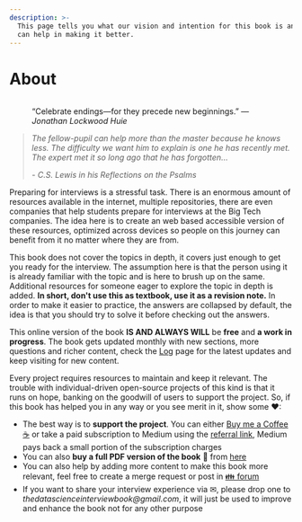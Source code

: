 ```yaml
---
description: >-
  This page tells you what our vision and intention for this book is and how you
  can help in making it better.
---
```


# About

<figure><img src=".gitbook/assets/Black Luxury New Year Banner.png" alt=""><figcaption><p>“Celebrate endings—for they precede new beginnings.” —<em>Jonathan Lockwood Huie</em></p></figcaption></figure>

> _The fellow-pupil can help more than the master because he knows less. The difficulty we want him to explain is one he has recently met. The expert met it so long ago that he has forgotten…_
>
> _- C.S. Lewis in his Reflections on the Psalms_

Preparing for interviews is a stressful task. There is an enormous amount of resources available in the internet, multiple repositories, there are even companies that help students prepare for interviews at the Big Tech companies. The idea here is to create an web based accessible version of these resources, optimized across devices so people on this journey can benefit from it no matter where they are from.

This book does not cover the topics in depth, it covers just enough to get you ready for the interview. The assumption here is that the person using it is already familiar with the topic and is here to brush up on the same. Additional resources for someone eager to explore the topic in depth is added. **In short, don't use this as textbook, use it as a revision note.** In order to make it easier to practice, the answers are collapsed by default, the idea is that you should try to solve it before checking out the answers.

This online version of the book **IS AND ALWAYS WILL** be **free** and **a work in progress**. The book gets updated monthly with new sections, more questions and richer content, check the [Log](https://dipranjan.github.io/dsinterviewqns/contents/To%20Do%20List.html) page for the latest updates and keep visiting for new content.



Every project requires resources to maintain and keep it relevant. The trouble with individual-driven open-source projects of this kind is that it runs on hope, banking on the goodwill of users to support the project. So, if this book has helped you in any way or you see merit in it, show some ❤:

* The best way is to **support the project**. You can either [Buy me a Coffee ☕](https://www.buymeacoffee.com/dearc) or take a paid subscription to Medium using the [referral link](https://dearc.medium.com/membership), Medium pays back a small portion of the subscription charges
* You can also **buy a full PDF version of the book** 📖 from [here](https://www.buymeacoffee.com/dearc/e/88363)
* You can also help by adding more content to make this book more relevant, feel free to create a merge request or post in [👪 forum](https://github.com/dipranjan/dsinterviewqns/discussions)
* If you want to share your interview experience via ✉, please drop one to _thedatascienceinterviewbook@gmail.com_, it will just be used to improve and enhance the book not for any other purpose
